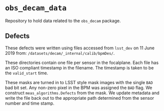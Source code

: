 # `obs_decam_data`
Repository to hold data related to the `obs_decam` package.

## Defects
These defects were written using files accessed from `lsst_dev` on 11 June 2019 from: `/datasets/decam/_internal/calib/bpmDes/`.

These directories contain one file per sensor in the focalplane.
Each file has an ISO compliant timestamp in the filename.
The timestamp is taken to be the `valid_start` time.

These masks are turned in to LSST style mask images with the single `BAD` bad bit set.
Any non-zero pixel in the BPM was assigned the `BAD` flag.
We construct `meas_algorithms.Defects` from the mask.
We update metadata and write the file back out to the appropriate path determined from the sensor number and time stamp.
